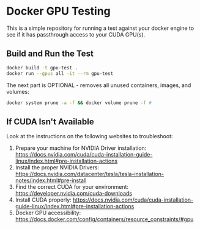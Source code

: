 # Docker GPU Testing

This is a simple repository for running a test against your docker engine to see if it has passthrough access to your CUDA GPU(s).

## Build and Run the Test

```bash
docker build -t gpu-test .
docker run --gpus all -it --rm gpu-test
```

The next part is OPTIONAL - removes all unused containers, images, and volumes:

```bash
docker system prune -a -f && docker volume prune -f # 
```

## If CUDA Isn't Available

Look at the instructions on the following websites to troubleshoot:

1. Prepare your machine for NVIDIA Driver installation: https://docs.nvidia.com/cuda/cuda-installation-guide-linux/index.html#pre-installation-actions
2. Install the proper NVIDIA Drivers: https://docs.nvidia.com/datacenter/tesla/tesla-installation-notes/index.html#pre-install
3. Find the correct CUDA for your environment: https://developer.nvidia.com/cuda-downloads
4. Install CUDA properly: https://docs.nvidia.com/cuda/cuda-installation-guide-linux/index.html#pre-installation-actions
5. Docker GPU accessibility: https://docs.docker.com/config/containers/resource_constraints/#gpu
